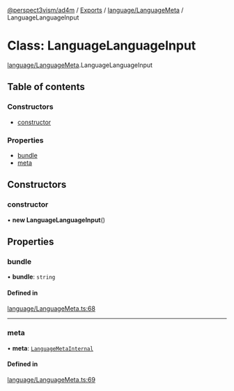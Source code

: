[@perspect3vism/ad4m](../README.md) / [Exports](../modules.md) / [language/LanguageMeta](../modules/language_LanguageMeta.md) / LanguageLanguageInput

# Class: LanguageLanguageInput

[language/LanguageMeta](../modules/language_LanguageMeta.md).LanguageLanguageInput

## Table of contents

### Constructors

- [constructor](language_LanguageMeta.LanguageLanguageInput.md#constructor)

### Properties

- [bundle](language_LanguageMeta.LanguageLanguageInput.md#bundle)
- [meta](language_LanguageMeta.LanguageLanguageInput.md#meta)

## Constructors

### constructor

• **new LanguageLanguageInput**()

## Properties

### bundle

• **bundle**: `string`

#### Defined in

[language/LanguageMeta.ts:68](https://github.com/perspect3vism/ad4m/blob/d9ddd7e2/core/src/language/LanguageMeta.ts#L68)

___

### meta

• **meta**: [`LanguageMetaInternal`](language_LanguageMeta.LanguageMetaInternal.md)

#### Defined in

[language/LanguageMeta.ts:69](https://github.com/perspect3vism/ad4m/blob/d9ddd7e2/core/src/language/LanguageMeta.ts#L69)
